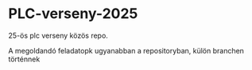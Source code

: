 # PLC-verseny-2025
25-ös plc verseny közös repo.

A megoldandó feladatopk ugyanabban a repositoryban, külön branchen történnek
